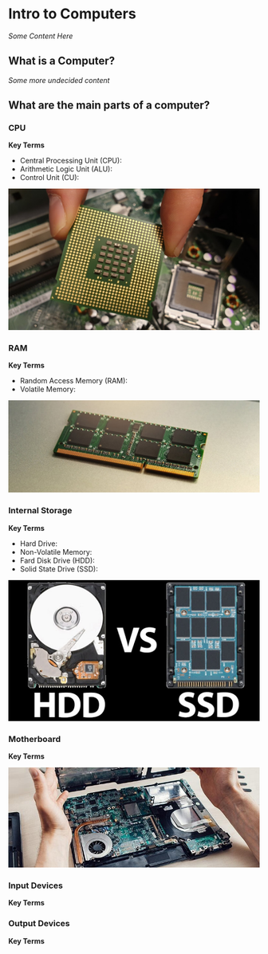 # Intro to Computers

*Some Content Here*

## What is a Computer?
*Some more undecided content*

## What are the main parts of a computer?

### CPU
**Key Terms**
- Central Processing Unit (CPU): <!-- Insert Definition Here -->
- Arithmetic Logic Unit (ALU): <!-- Insert Definition Here -->
- Control Unit (CU): <!-- Insert Definition Here -->

![Image of CPU Component](./images/CPU-image.jpg)

### RAM
**Key Terms**
- Random Access Memory (RAM): <!-- Insert Definition 
Here -->
- Volatile Memory: <!-- Insert Definition Here -->

![Image of RAM Component](./images/RAM-image.jpg)

### Internal Storage
**Key Terms**
- Hard Drive: <!-- Insert Definition Here -->
- Non-Volatile Memory: <!-- Insert Definition Here -->
- Fard Disk Drive (HDD): <!-- Insert Definition Here -->
- Solid State Drive (SSD): <!-- Insert Definition Here -->

![Image of SSD vs HDD Components](./images/ssd-vs-hdd-image.jpg)

### Motherboard
**Key Terms**

![Image of Motherboard Component](./images/motherboard-image.jpg)

### Input Devices
**Key Terms**

<!-- Insert Image Here -->

### Output Devices
**Key Terms**
<!-- Insert Image Here -->
